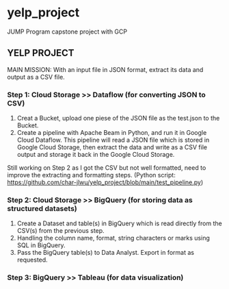 # yelp_project
JUMP Program capstone project with GCP

## YELP PROJECT

MAIN MISSION: With an input file in JSON format, extract its data and output as a CSV file. 

### Step 1: Cloud Storage >> Dataflow (for converting JSON to CSV)

1. Creat a Bucket, upload one piese of the JSON file as the test.json to the Bucket. 
2. Create a pipeline with Apache Beam in Python, and run it in Google Cloud Dataflow. 
This pipeline will read a JSON file which is stored in Google Cloud Storage, then extract the data and write as a CSV file output and storage it back in the Google Cloud Storage. 

Still working on Step 2 as I got the CSV but not well formatted, need to improve the extracting and formatting steps. 
(Python script: https://github.com/char-jlwu/yelp_project/blob/main/test_pipeline.py)

### Step 2: Cloud Storage >> BigQuery (for storing data as structured datasets)

1. Create a Dataset and table(s) in BigQuery which is read directly from the CSV(s) from the previous step. 
2. Handling the column name, format, string characters or marks using SQL in BigQuery.
3. Pass the BigQuery table(s) to Data Analyst. Export in format as requested.   

### Step 3: BigQuery >> Tableau (for data visualization)
